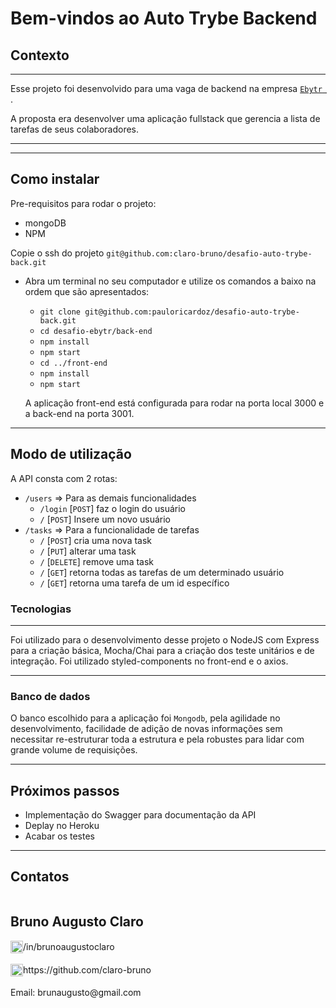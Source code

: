 # Bem-vindos ao Auto Trybe Backend

## Contexto

---

Esse projeto foi desenvolvido para uma vaga de backend na empresa [`Ebytr `](www.betrybe.com).

A proposta era desenvolver uma aplicação fullstack que gerencia a lista de tarefas de seus colaboradores.


---

---

## Como instalar

Pre-requisitos para rodar o projeto: 
- mongoDB
- NPM

Copie o ssh do projeto `git@github.com:claro-bruno/desafio-auto-trybe-back.git`

* Abra um terminal no seu computador e utilize os comandos a baixo na ordem que são apresentados:

  * `git clone git@github.com:pauloricardoz/desafio-auto-trybe-back.git`
  * `cd desafio-ebytr/back-end`
  * `npm install`
  * `npm start`
  * `cd ../front-end`
  * `npm install`
  * `npm start`

  A aplicação front-end está configurada para rodar na porta local 3000 e a back-end na porta 3001.

---

## Modo de utilização

A API consta com 2 rotas: 
* `/users` => Para as demais funcionalidades
  * `/login` [`POST`]  faz o login do usuário
  * `/` [`POST`] Insere um novo usuário
* `/tasks` => Para a funcionalidade de tarefas
  * `/` [`POST`]  cria uma nova task
  * `/` [`PUT`]  alterar uma task
  * `/` [`DELETE`]  remove uma task
  * `/` [`GET`]  retorna todas as tarefas de um determinado usuário
  * `/` [`GET`]  retorna uma tarefa de um id específico
  

### Tecnologias

---

Foi utilizado para o desenvolvimento desse projeto o NodeJS com Express para a criação básica, Mocha/Chai para a criação dos teste unitários e de integração. Foi utilizado styled-components no front-end e o axios.

---

### Banco de dados

O banco escolhido para a aplicação foi `Mongodb`, pela agilidade no desenvolvimento, facilidade de adição de novas informações sem necessitar re-estruturar toda a estrutura e pela robustes para lidar com grande volume de requisições.

---

## Próximos passos

* Implementação do Swagger para documentação da API
* Deplay no Heroku
* Acabar os testes

---

## Contatos

<div style="display: flex; align-items: center; justify-content: space-between;">
  <div>
    <h2> Bruno Augusto Claro </h2>
  <div style="display: flex; align-items: center;">
    <img src="./images/linkedIn_logo.jpg" alt="LinkedIn" style="width:20px;"/>  /in/brunoaugustoclaro
  </div>
  <br/>
  <div style="display: flex;align-items: center;">
    <img src="./images/github_logo.png" alt="LinkedIn" style="width:20px;"/> https://github.com/claro-bruno
  </div>
  <br/>
  Email: brunaugusto@gmail.com
  
<br/>